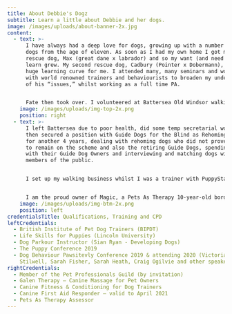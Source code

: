 ```yaml
---
title: About Debbie's Dogz
subtitle: Learn a little about Debbie and her dogs.
image: /images/uploads/about-banner-2x.jpg
content:
  - text: >-
      I have always had a deep love for dogs, growing up with a number of rescue
      dogs from the age of eleven. As soon as I had my own home I got my first
      rescue dog, Max (great dane x labrador) and so my want (and need!) to
      learn grew. My second rescue dog, Cadbury (Pointer x Dobermann), was a
      huge learning curve for me. I attended many, many seminars and workshops
      with world renowned trainers and behaviourists to broaden my understanding
      of his “issues,” whilst working as a full time PA.


      Fate then took over. I volunteered at Battersea Old Windsor walking the dogs at weekends, and by chance a temporary role to help out Home Visiting evenings and weekends became available, to chat to members of the public who were interested in rehoming a dog, advising them on settling in and working with their dog to build a happy lifetime partnership (I also rehomed my third rescue dog Henry (German Shepherd Cross). After a period of time, I was then offered the role on a full time permanent basis. I gave up my PA job and jumped head first into the amazing world of rescue, rehoming, training, assessing and behaviour with the best known rescue in the UK – Battersea Dogs and Cats Home. I spent 5 very happy years there, including a promotion to Rehoming Officer based at the main London site.
    image: /images/uploads/img-top-2x.png
    position: right
  - text: >-
      I left Battersea due to poor health, did some temp secretarial work and
      then secured a position with Guide Dogs for the Blind as Rehoming Officer
      for another 4 years, dealing with rehoming dogs who did not prove suitable
      to remain on the scheme and also the retiring Guide Dogs, spending time
      with their Guide Dog Owners and interviewing and matching dogs with
      members of the public.


      I set up my walking business whilst I was a trainer with PuppyStars and also took the decision to break away and do training on my own. I have run classes but now concentrate on working with dogs and their owners on a one-to-one basis.


      I am the proud owner of Magic, a Pets As Therapy 10-year-old border collie (rescued at approximately 1 year old) and Mo, a 5-year-old Mini-Smooth Dachshund (rehomed to me at 3 years old) – who are my assessors of any new dogs joining our crew. My three cats – Peaches, Poppy and Dog – are the masters of teaching acceptable dog behaviour in their home when boarding with us!
    image: /images/uploads/img-btm-2x.png
    position: left
credentialsTitle: Qualifications, Training and CPD
leftCredentials:
  - British Institute of Pet Dog Trainers (BIPDT)
  - Life Skills for Puppies (Lincoln University)
  - Dog Parkour Instructor (Sian Ryan - Developing Dogs)
  - The Puppy Conference 2019
  - Dog Behaviour Pawsitevly Conference 2019 & attending 2020 (Victoria
    Stilwell, Sarah Fisher, Sarah Heath, Craig Ogilvie and other speakers)
rightCredentials:
  - Member of the Pet Professionals Guild (by invitation)
  - Galen Therapy – Canine Massage for Pet Owners
  - Canine Fitness & Conditioning for Dog Trainers
  - Canine First Aid Responder – valid to April 2021
  - Pets As Therapy Assessor
---
```

